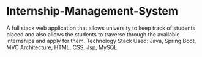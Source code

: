 # Internship-Management-System
A full stack web application that allows university to keep track of students placed and also allows the students to traverse through the available internships and apply for them.
Technology Stack Used:
Java, Spring Boot, MVC Architecture, HTML, CSS, Jsp, MySQL
